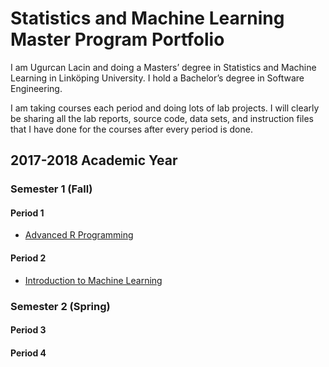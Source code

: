 # Statistics and Machine Learning Master Program Portfolio

I am Ugurcan Lacin and doing a Masters’ degree in Statistics and Machine Learning in Linköping University. I hold a Bachelor’s degree in Software Engineering. 

I am taking courses each period and doing lots of lab projects. I will clearly be sharing all the lab reports, source code, data sets, and instruction files that I have done for the courses after every period is done.

## 2017-2018 Academic Year

### Semester 1 (Fall)

#### Period 1

- [Advanced R Programming](/Semester%201/Advanced%20R%20Programming/)

#### Period 2

- [Introduction to Machine Learning](/Semester%201/Introduction%20to%20Machine%20Learning)

### Semester 2 (Spring)

#### Period 3

#### Period 4
